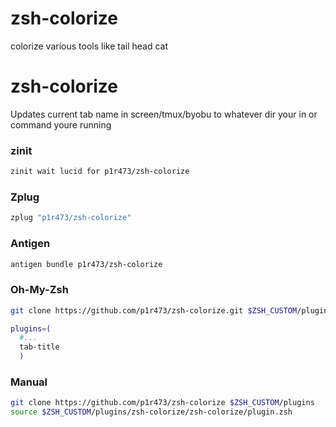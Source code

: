 # zsh-colorize
colorize various tools like tail head cat

# zsh-colorize
Updates current tab name in screen/tmux/byobu to whatever dir your in or command youre running


### zinit

```zsh
zinit wait lucid for p1r473/zsh-colorize
```

### Zplug

```zsh
zplug "p1r473/zsh-colorize"
```

### Antigen

```zsh
antigen bundle p1r473/zsh-colorize
```

### Oh-My-Zsh

```zsh
git clone https://github.com/p1r473/zsh-colorize.git $ZSH_CUSTOM/plugins/zsh-colorize
```

```zsh
plugins=(
  #...
  tab-title
  )
```

### Manual

```zsh
git clone https://github.com/p1r473/zsh-colorize $ZSH_CUSTOM/plugins
source $ZSH_CUSTOM/plugins/zsh-colorize/zsh-colorize/plugin.zsh
```
